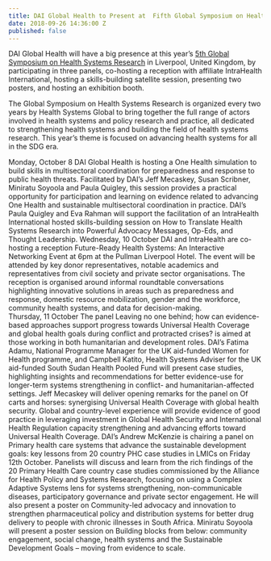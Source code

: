 ```yaml
---
title: DAI Global Health to Present at  Fifth Global Symposium on Health Systems Research
date: 2018-09-26 14:36:00 Z
published: false
---
```


DAI Global Health will have a big presence at this year’s [5th Global Symposium on Health Systems Research](http://healthsystemsresearch.org/hsr2018/) in Liverpool, United Kingdom, by participating in three panels, co-hosting a reception with affiliate IntraHealth International, hosting a skills-building satellite session, presenting two posters, and hosting an exhibition booth. 

The Global Symposium on Health Systems Research is organized every two years by Health Systems Global to bring together the full range of actors involved in health systems and policy research and practice, all dedicated to strengthening health systems and building the field of health systems research. This year’s theme is focused on advancing health systems for all in the SDG era. 

Monday, October 8
DAI Global Health is hosting a One Health simulation to build skills in multisectoral coordination for preparedness and response to public health threats. Facilitated by DAI’s Jeff Mecaskey, Susan Scribner, Miniratu Soyoola and Paula Quigley, this session provides a practical opportunity for participation and learning on evidence related to advancing One Health and sustainable multisectoral coordination in practice.
DAI’s Paula Quigley and Eva Rahman will support the facilitation of an IntraHealth International hosted skills-building session on How to Translate Health Systems Research into Powerful Advocacy Messages, Op-Eds, and Thought Leadership. 
Wednesday, 10 October
DAI and IntraHealth are co-hosting a reception Future-Ready Health Systems: An Interactive Networking Event at 6pm at the Pullman Liverpool Hotel. The event will be attended by key donor representatives, notable academics and representatives from civil society and private sector organisations. The reception is organised around informal roundtable conversations highlighting innovative solutions in areas such as preparedness and response, domestic resource mobilization, gender and the workforce, community health systems, and data for decision-making.  
Thursday, 11 October
The panel Leaving no one behind; how can evidence-based approaches support progress towards Universal Health Coverage and global health goals during conflict and protracted crises? is aimed at those working in both humanitarian and development roles. DAI’s Fatima Adamu,  National Programme Manager for the UK aid-funded Women for Health programme, and Campbell Katito, Health Systems Adviser for the UK aid-funded South Sudan Health Pooled Fund will present case studies, highlighting insights and recommendations for better evidence-use for longer-term systems strengthening in conflict- and humanitarian-affected settings.
Jeff Mecaskey will deliver opening remarks for the panel on Of carts and horses: synergising Universal Health Coverage with global health security. Global and country-level experience will provide evidence of good practice in leveraging investment in Global Health Security and International Health Regulation capacity strengthening and advancing efforts toward Universal Health Coverage.
DAI’s Andrew McKenzie is chairing a panel on Primary health care systems that advance the sustainable development goals: key lessons from 20 country PHC case studies in LMICs on Friday 12th October. Panelists will discuss and learn from the rich findings of the 20 Primary Health Care country case studies commissioned by the Alliance for Health Policy and Systems Research, focusing on using a Complex Adaptive Systems lens for systems strengthening, non-communicable diseases, participatory governance and private sector engagement. He will also present a poster on Community-led advocacy and innovation to strengthen pharmaceutical policy and distribution systems for better drug delivery to people with chronic illnesses in South Africa.
Miniratu Soyoola will present a poster session on Building blocks from below: community engagement, social change, health systems and the Sustainable Development Goals – moving from evidence to scale.